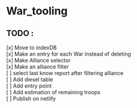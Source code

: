 # War_tooling

## TODO : 
[x] Move to indexDB  
[x] Make an entry for each War instead of deleting  
[x] Make Alliance selector  
[x] Make an alliance filter  
[ ] select last know report after filtering alliance  
[ ] Add diesel table  
[ ] Add entry point  
[ ] Add estimation of remaining troops  
[ ] Publish on netlify  
